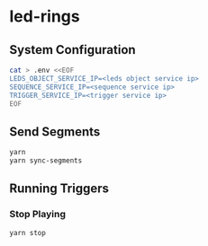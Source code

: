 # led-rings

## System Configuration

```sh
cat > .env <<EOF
LEDS_OBJECT_SERVICE_IP=<leds object service ip>
SEQUENCE_SERVICE_IP=<sequence service ip>
TRIGGER_SERVICE_IP=<trigger service ip>
EOF
```

## Send Segments

```sh
yarn
yarn sync-segments
```

## Running Triggers

### Stop Playing

```sh
yarn stop
```
